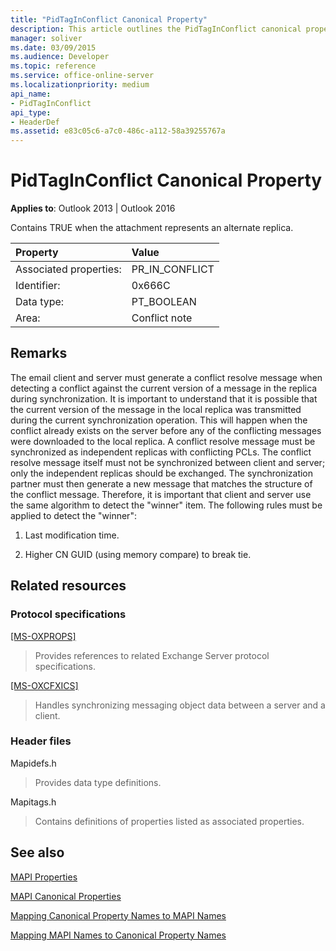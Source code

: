 ```yaml
---
title: "PidTagInConflict Canonical Property"
description: This article outlines the PidTagInConflict canonical property, which contains TRUE when an attachment represents an alternate replica.
manager: soliver
ms.date: 03/09/2015
ms.audience: Developer
ms.topic: reference
ms.service: office-online-server
ms.localizationpriority: medium
api_name:
- PidTagInConflict
api_type:
- HeaderDef
ms.assetid: e83c05c6-a7c0-486c-a112-58a39255767a
---
```


# PidTagInConflict Canonical Property

  
  
**Applies to**: Outlook 2013 | Outlook 2016 
  
Contains TRUE when the attachment represents an alternate replica.
  
|Property|Value|
|:-----|:-----|
|Associated properties:  <br/> |PR_IN_CONFLICT  <br/> |
|Identifier:  <br/> |0x666C  <br/> |
|Data type:  <br/> |PT_BOOLEAN  <br/> |
|Area:  <br/> |Conflict note  <br/> |
   
## Remarks

The email client and server must generate a conflict resolve message when detecting a conflict against the current version of a message in the replica during synchronization. It is important to understand that it is possible that the current version of the message in the local replica was transmitted during the current synchronization operation. This will happen when the conflict already exists on the server before any of the conflicting messages were downloaded to the local replica. A conflict resolve message must be synchronized as independent replicas with conflicting PCLs. The conflict resolve message itself must not be synchronized between client and server; only the independent replicas should be exchanged. The synchronization partner must then generate a new message that matches the structure of the conflict message. Therefore, it is important that client and server use the same algorithm to detect the "winner" item. The following rules must be applied to detect the "winner":
  
1. Last modification time.
    
2. Higher CN GUID (using memory compare) to break tie.
    
## Related resources

### Protocol specifications

[[MS-OXPROPS]](https://msdn.microsoft.com/library/f6ab1613-aefe-447d-a49c-18217230b148%28Office.15%29.aspx)
  
> Provides references to related Exchange Server protocol specifications.
    
[[MS-OXCFXICS]](https://msdn.microsoft.com/library/b9752f3d-d50d-44b8-9e6b-608a117c8532%28Office.15%29.aspx)
  
> Handles synchronizing messaging object data between a server and a client.
    
### Header files

Mapidefs.h
  
> Provides data type definitions.
    
Mapitags.h
  
> Contains definitions of properties listed as associated properties.
    
## See also



[MAPI Properties](mapi-properties.md)
  
[MAPI Canonical Properties](mapi-canonical-properties.md)
  
[Mapping Canonical Property Names to MAPI Names](mapping-canonical-property-names-to-mapi-names.md)
  
[Mapping MAPI Names to Canonical Property Names](mapping-mapi-names-to-canonical-property-names.md)

